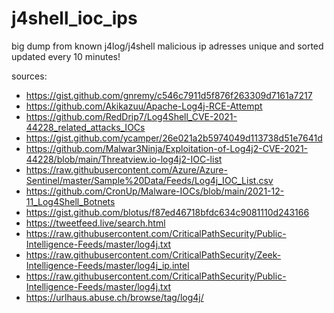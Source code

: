 # j4shell_ioc_ips
big dump from known j4log/j4shell malicious ip adresses unique and sorted  updated every 10 minutes!



sources:
- https://gist.github.com/gnremy/c546c7911d5f876f263309d7161a7217
- https://github.com/Akikazuu/Apache-Log4j-RCE-Attempt
- https://github.com/RedDrip7/Log4Shell_CVE-2021-44228_related_attacks_IOCs
- https://gist.github.com/ycamper/26e021a2b5974049d113738d51e7641d
- https://github.com/Malwar3Ninja/Exploitation-of-Log4j2-CVE-2021-44228/blob/main/Threatview.io-log4j2-IOC-list
- https://raw.githubusercontent.com/Azure/Azure-Sentinel/master/Sample%20Data/Feeds/Log4j_IOC_List.csv
- https://github.com/CronUp/Malware-IOCs/blob/main/2021-12-11_Log4Shell_Botnets
- https://gist.github.com/blotus/f87ed46718bfdc634c9081110d243166
- https://tweetfeed.live/search.html
- https://raw.githubusercontent.com/CriticalPathSecurity/Public-Intelligence-Feeds/master/log4j.txt
- https://raw.githubusercontent.com/CriticalPathSecurity/Zeek-Intelligence-Feeds/master/log4j_ip.intel
- https://raw.githubusercontent.com/CriticalPathSecurity/Public-Intelligence-Feeds/master/log4j.txt
- https://urlhaus.abuse.ch/browse/tag/log4j/
